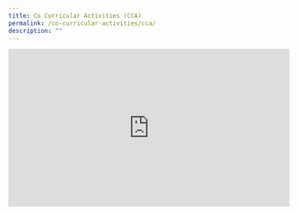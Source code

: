 ```yaml
---
title: Co Curricular Activities (CCA)
permalink: /co-curricular-activities/cca/
description: ""
---
```

<iframe allowfullscreen="" allow="accelerometer; autoplay; clipboard-write; encrypted-media; gyroscope; picture-in-picture; web-share" frameborder="0" title="YouTube video player" src="https://www.youtube.com/embed/9Li15k6a5Z8" height="315" width="560"></iframe>